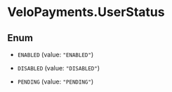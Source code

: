 # VeloPayments.UserStatus

## Enum


* `ENABLED` (value: `"ENABLED"`)

* `DISABLED` (value: `"DISABLED"`)

* `PENDING` (value: `"PENDING"`)


